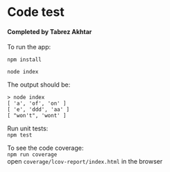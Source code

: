 # Code test
#### Completed by Tabrez Akhtar

To run the app:

`npm install`

`node index`

The output should be:

```
> node index   
[ 'a', 'of', 'on' ]
[ 'e', 'ddd', 'aa' ]
[ "won't", 'wont' ]
```

Run unit tests:  
`npm test`

To see the code coverage:  
`npm run coverage`  
open `coverage/lcov-report/index.html` in the browser
